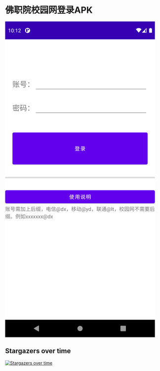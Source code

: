 # 佛职院校园网登录APK



![Screenshot_1622801548](https://github.com/killLuoti/FZxywLoginAPK/blob/main/Image/zhu.png)




## Stargazers over time

[![Stargazers over time](https://starchart.cc/killLuoti/FZxywLoginAPK.svg)](https://starchart.cc/killLuoti/FZxywLoginAPK)



